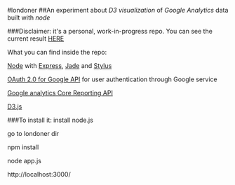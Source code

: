 #londoner
##An experiment about *D3 visualization* of *Google Analytics* data built with *node*

###Disclaimer: it's a personal, work-in-progress repo. You can see the current result [HERE](http://francesco.zaia.londoner.jit.su/)

What you can find inside the repo:

[Node](http://nodejs.org/) with [Express](http://expressjs.com/), [Jade](http://jade-lang.com/) and [Stylus](http://learnboost.github.com/stylus/) 

[OAuth 2.0 for Google API](https://developers.google.com/accounts/docs/OAuth2?hl=en) for user authentication through Google service

[Google analytics Core Reporting API](https://developers.google.com/analytics/devguides/reporting/core/v3/)

[D3.js](http://d3js.org/)


###To install it:
install node.js

go to londoner dir

npm install 

node app.js

http://localhost:3000/
